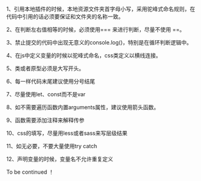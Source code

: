 1、引用本地插件的时候，本地资源文件夹首字母小写，采用驼峰式命名规则，在代码中引用的话必须要保证和文件夹的名称一致。

2、在判断左右值相等的时候，必须使用=== 来进行判断，尽量不使用 ==。

3、禁止提交的代码中出现无意义的console.log()，特别是在循环判断逻辑中。

4、在js中定义变量的时候以驼峰式命名，css类定义以横线连接。

5、类或者原型必须是大写开头。

6、每一样代码末尾建议使用分号结尾

7、尽量使用let、const而不是var

8、如不需要遍历函数内置arguments属性，建议使用箭头函数。

9、函数需要添加注释来解释传参

10、css的填写，尽量用less或者sass来写层级结果

11、如无必要，不要大量使用try catch

12、声明变量的时候，变量名不允许重复定义

To be continued ！